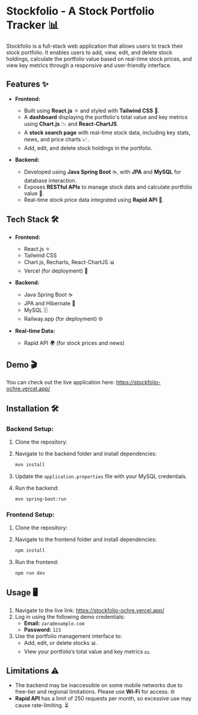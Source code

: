 # Stockfolio - A Stock Portfolio Tracker 📊

Stockfolio is a full-stack web application that allows users to track their stock portfolio. It enables users to add, view, edit, and delete stock holdings, calculate the portfolio value based on real-time stock prices, and view key metrics through a responsive and user-friendly interface.

## Features ✨
- **Frontend:**  
  - Built using **React.js** ⚛️ and styled with **Tailwind CSS** 🌸.  
  - A **dashboard** displaying the portfolio's total value and key metrics using **Chart.js** 📉 and **React-ChartJS**.  
  - A **stock search page** with real-time stock data, including key stats, news, and price charts 📈.  
  - Add, edit, and delete stock holdings in the portfolio.  

- **Backend:**  
  - Developed using **Java Spring Boot** ☕, with **JPA** and **MySQL** for database interaction.  
  - Exposes **RESTful APIs** to manage stock data and calculate portfolio value 🔧.  
  - Real-time stock price data integrated using **Rapid API** 🚀.

## Tech Stack 🛠️
- **Frontend:**  
  - React.js ⚛️  
  - Tailwind CSS 
  - Chart.js, Recharts, React-ChartJS 📊  
  - Vercel (for deployment) 🚀  

- **Backend:**  
  - Java Spring Boot ☕  
  - JPA and Hibernate 💾  
  - MySQL 🗄️  
  - Railway.app (for deployment) 🌐  

- **Real-time Data:**  
  - Rapid API 🌍 (for stock prices and news)

## Demo 🎬
You can check out the live application here: https://stockfolio-ochre.vercel.app/

## Installation 🛠️

### Backend Setup:
1. Clone the repository:
  
2. Navigate to the backend folder and install dependencies:
   ```bash
   mvn install
   ```
3. Update the `application.properties` file with your MySQL credentials.
4. Run the backend:
   ```bash
   mvn spring-boot:run
   ```

### Frontend Setup:
1. Clone the repository:
   
2. Navigate to the frontend folder and install dependencies:
   ```bash
   npm install
   ```
3. Run the frontend:
   ```bash
   npm run dev
   ```

## Usage 🖥️
1. Navigate to the live link: https://stockfolio-ochre.vercel.app/
2. Log in using the following demo credentials:
   - **Email:** `zara@example.com`  
   - **Password:** `123`  
3. Use the portfolio management interface to:
   - Add, edit, or delete stocks 📊.
   - View your portfolio’s total value and key metrics 💵.

## Limitations ⚠️
- The backend may be inaccessible on some mobile networks due to free-tier and regional limitations. Please use **Wi-Fi** for access. 🌐  
- **Rapid API** has a limit of 250 requests per month, so excessive use may cause rate-limiting. ⏳
